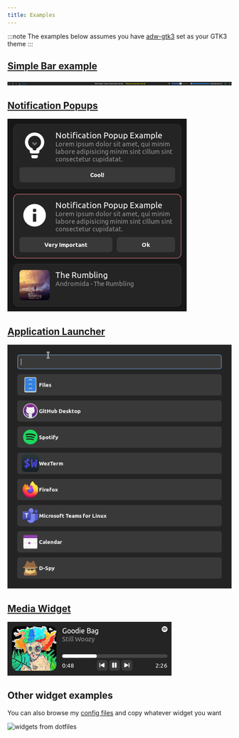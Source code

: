 ```yaml
---
title: Examples
---
```


:::note
The examples below assumes you have [adw-gtk3](https://github.com/lassekongo83/adw-gtk3)
set as your GTK3 theme
:::

## [Simple Bar example](https://github.com/Aylur/ags/tree/main/example/simple-bar)

![bar](../../../assets/bar.png)

## [Notification Popups](https://github.com/Aylur/ags/tree/main/example/notification-popups)

![notifs](../../../assets/notifs.png)

## [Application Launcher](https://github.com/Aylur/ags/tree/main/example/applauncher)

![applauncher](../../../assets/applauncher.png)

## [Media Widget](https://github.com/Aylur/ags/tree/main/example/media-widget)

![media-widget](../../../assets/mpris.png)

## Other widget examples

You can also browse my [config files](https://github.com/Aylur/dotfiles/tree/main/ags)
and copy whatever widget you want

![widgets from dotfiles](https://github.com/Aylur/ags/assets/104676705/faf90efd-47ef-4b07-9f5a-91583a872d4e)
